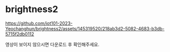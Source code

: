 ﻿# brightness2



https://github.com/iot101-2023-Yeochanghun/brightness2/assets/145319520/218ab3d2-5082-4683-b3db-5715f2db0112





영상이 보이지 않으시면 다운로드 후 확인해주세요.
